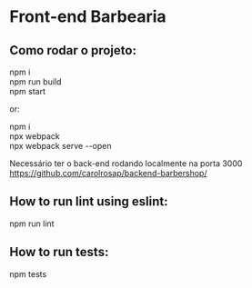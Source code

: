 # Front-end Barbearia

## Como rodar o projeto: ##

npm i <br>
npm run build <br>
npm start <br>

or: <br>

npm i <br>
npx webpack <br>
npx webpack serve --open

Necessário ter o back-end rodando localmente na porta 3000
https://github.com/carolrosap/backend-barbershop/

## How to run lint using eslint: ##
npm run lint

## How to run tests: ##
npm tests
